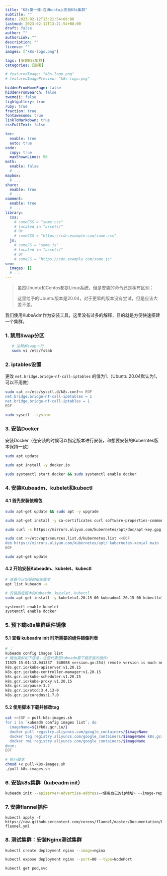 ```yaml
---
title: "K8s第一课-在Ubuntu上安装K8s集群"
subtitle: ""
date: 2023-02-12T13:21:54+08:00
lastmod: 2023-02-12T13:21:54+08:00
draft: false
author: ""
authorLink: ""
description: ""
license: ""
images: ["k8s-logo.png"]

tags: [安装K8s集群]
categories: [部署]

# featuredImage: "k8s-logo.png"
# featuredImagePreview: "k8s-logo.png"

hiddenFromHomePage: false
hiddenFromSearch: false
twemoji: false
lightgallery: true
ruby: true
fraction: true
fontawesome: true
linkToMarkdown: true
rssFullText: false

toc:
  enable: true
  auto: true
code:
  copy: true
  maxShownLines: 50
math:
  enable: false
  # ...
mapbox:
  # ...
share:
  enable: true
  # ...
comment:
  enable: true
  # ...
library:
  css:
    # someCSS = "some.css"
    # located in "assets/"
    # Or
    # someCSS = "https://cdn.example.com/some.css"
  js:
    # someJS = "some.js"
    # located in "assets/"
    # Or
    # someJS = "https://cdn.example.com/some.js"
seo:
  images: []
  # ...
---
```

> 虽然Ubuntu和Centos都是Linux系统，但是安装的命令还是稍有区别；
>
> 这里给予的Ubuntu版本是20.04，对于更早的版本没有尝试，但是应该大差不差。

我们使用KubeAdm作为安装工具，这里没有过多的解释，目的就是方便快速搭建一个集群。

### 1. 禁用Swap分区

```bash
   # 注释掉swap一行
   sudo vi /etc/fstab
```

### 2. iptables设置

更改 `net.bridge.bridge-nf-call-iptables` 的值为1.（Ubuntu 20.04默认为1，可以不用做）

   ```bash
   sudo cat >>/etc/sysctl.d/k8s.conf<< EOF
   net.bridge.bridge-nf-call-ip6tables = 1
   net.bridge.bridge-nf-call-iptables = 1
   EOF
   
   sudo sysctl --system
   ```

### 3. 安装Docker

安装Docker（在安装的时候可以指定版本进行安装，和想要安装的Kuberntes版本保持一致）

```bash
sudo apt update

sudo apt install -y docker.io

sudo systemctl start docker && sudo systemctl enable docker
```

### 4. 安装Kubeadm、kubelet和kubectl

#### 4.1 首先安装依赖包

```bash
sudo apt-get update && sudo apt -y upgrade

sudo apt-get install -y ca-certificates curl software-properties-common apt-transport-https

sudo curl -s https://mirrors.aliyun.com/kubernetes/apt/doc/apt-key.gpg | sudo apt-key add -

sudo cat >>/etc/apt/sources.list.d/kubernetes.list <<EOF 
deb https://mirrors.aliyun.com/kubernetes/apt/ kubernetes-xenial main
EOF

sudo apt-get update
```

#### 4.2 开始安装Kubeadm、kubelet、kubectl

  ```bash
  # 查看可以安装的指定版本
  apt list kubeadm -a
  
  # 安装指定版本的Kubeadm、kubelet、kubectl
  sudo apt-get install -y kubelet=1.20.15-00 kubeadm=1.20.15-00 kubectl=1.20.15-00
  
  systemctl enable kubelet
  systemctl enable docker
  ```

### 5. 预下载k8s集群组件镜像

#### 5.1 查看 kubeadm init 时所需要的组件镜像列表

  ```bash
  # ：
  kubeadm config images list
  # 输出类似如下信息，这些代表是kubeadm要下载安装的组件;
  I1025 15:01:13.041337  340088 version.go:254] remote version is much newer: v1.25.3; falling back to: stable-1.20
  k8s.gcr.io/kube-apiserver:v1.20.15
  k8s.gcr.io/kube-controller-manager:v1.20.15
  k8s.gcr.io/kube-scheduler:v1.20.15
  k8s.gcr.io/kube-proxy:v1.20.15
  k8s.gcr.io/pause:3.2
  k8s.gcr.io/etcd:3.4.13-0
  k8s.gcr.io/coredns:1.7.0
  ```

#### 5.2 使用脚本下载并修改tag

  ```bash
  cat <<EOF > pull-k8s-images.sh
  for i in `kubeadm config images list`; do
    imageName=${i#k8s.gcr.io/}
    docker pull registry.aliyuncs.com/google_containers/$imageName
    docker tag registry.aliyuncs.com/google_containers/$imageName k8s.gcr.io/$imageName
    docker rmi registry.aliyuncs.com/google_containers/$imageName
  done;
  EOF
   
  # 执行脚本
  chmod +x pull-k8s-images.sh
  ./pull-k8s-images.sh
  ```

### 6. 安装k8s集群（kubeadm init）

  ```bash
  kubeadm init --apiserver-advertise-address=<使用自己的ip地址> --image-repository registry.aliyuncs.com/google_containers --kubernetes-version v1.21.1(修改为自己的版本) --service-cidr=10.96.0.0/12 --pod-network-cidr=10.244.0.0/16
  ```

### 7. 安装flannel插件

  ```shell
  kubectl apply -f https://raw.githubusercontent.com/coreos/flannel/master/Documentation/kube-flannel.yml
  ```

### 8. 测试集群：安装Nginx测试集群

  ```bash
  kubectl create deployment nginx --image=nginx
  
  kubectl expose deployment nginx --port=80 --type=NodePort
  
  kubectl get pod,svc
  ```
